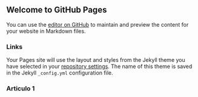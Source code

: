 ## Welcome to GitHub Pages

You can use the [editor on GitHub](https://latamediaco.github.io/fantastic-octo-train/pagina.md) to maintain and preview the content for your website in Markdown files.


### Links

Your Pages site will use the layout and styles from the Jekyll theme you have selected in your [repository settings](https://github.com/latamediaco/fantastic-octo-train/settings/pages). The name of this theme is saved in the Jekyll `_config.yml` configuration file.

### Articulo 1


